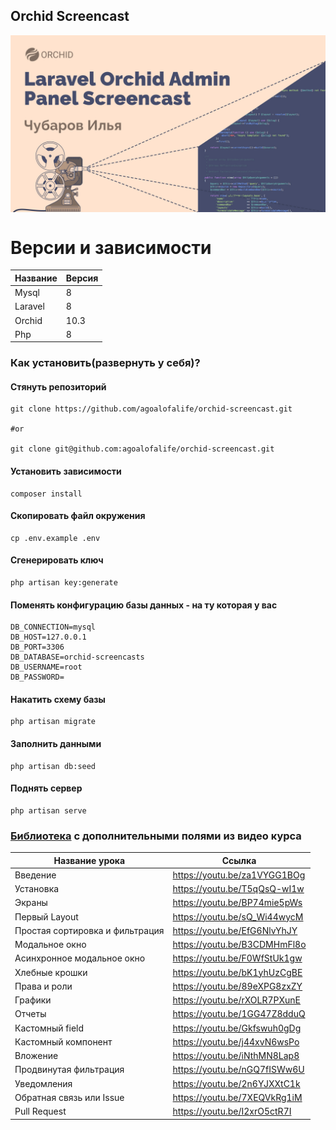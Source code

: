 ## Orchid Screencast

<a href="https://raw.githubusercontent.com/agoalofalife/orchid-screencast/master/.github/IMAGES/promo.png">
  <img src="https://raw.githubusercontent.com/agoalofalife/orchid-screencast/master/.github/IMAGES/promo.png" alt="Laravel Orchid Platform Screencast" align="center" />
</a>

# Версии и зависимости

| Название | Версия |
|----------|--------|
| Mysql    | 8      |
| Laravel  | 8      |
| Orchid   | 10.3   |
| Php      | 8      |

### Как установить(развернуть у себя)?
#### Стянуть репозиторий
```shell
git clone https://github.com/agoalofalife/orchid-screencast.git

#or

git clone git@github.com:agoalofalife/orchid-screencast.git
```

#### Установить зависимости
```shell
composer install
```

#### Скопировать файл окружения
```shell
cp .env.example .env
```
#### Сгенерировать ключ
```shell
php artisan key:generate
```
#### Поменять конфигурацию базы данных - на ту которая у вас 

```shell
DB_CONNECTION=mysql
DB_HOST=127.0.0.1
DB_PORT=3306
DB_DATABASE=orchid-screencasts
DB_USERNAME=root
DB_PASSWORD=
```

#### Накатить схему базы
```shell
php artisan migrate
```

#### Заполнить данными

```shell
php artisan db:seed
```

#### Поднять сервер
```shell
php artisan serve
```

### [Библиотека](https://github.com/agoalofalife/orchid-fields) с дополнительными полями из видео курса

| Название урока                  | Ссылка                       |
|---------------------------------|------------------------------|
| Введение                        | https://youtu.be/za1VYGG1BOg |
| Установка                       | https://youtu.be/T5qQsQ-wI1w |
| Экраны                          | https://youtu.be/BP74mie5pWs |
| Первый Layout                   | https://youtu.be/sQ_Wi44wycM |
| Простая сортировка и фильтрация | https://youtu.be/EfG6NlvYhJY |
| Модальное окно                  | https://youtu.be/B3CDMHmFl8o |
| Асинхронное модальное окно      | https://youtu.be/F0WfStUk1gw |
| Хлебные крошки                  | https://youtu.be/bK1yhUzCgBE |
| Права и роли                    | https://youtu.be/89eXPG8zxZY |
| Графики                         | https://youtu.be/rXOLR7PXunE |
| Отчеты                          | https://youtu.be/1GG47Z8dduQ |
| Кастомный field                 | https://youtu.be/Gkfswuh0gDg |
| Кастомный компонент             | https://youtu.be/j44xvN6wsPo |
| Вложение                        | https://youtu.be/iNthMN8Lap8 |
| Продвинутая фильтрация          | https://youtu.be/nGQ7fISWw6U |
| Уведомления                     | https://youtu.be/2n6YJXXtC1k |
| Обратная связь или Issue        | https://youtu.be/7XEQVkRg1iM |
| Pull Request                    | https://youtu.be/I2xrO5ctR7I |
